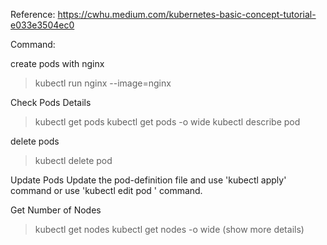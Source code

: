 Reference:
https://cwhu.medium.com/kubernetes-basic-concept-tutorial-e033e3504ec0


Command:

create pods with nginx
> kubectl run nginx --image=nginx

Check Pods Details
> kubectl get pods
> kubectl get pods -o wide
> kubectl describe pod <pod-name>
  
delete pods
> kubectl delete pod <pod-name>
  
Update Pods
Update the pod-definition file and use 'kubectl apply' command or use 'kubectl edit pod <pod-name>' command.
  
  
Get Number of Nodes
> kubectl get nodes
> kubectl get nodes -o wide (show more details)
